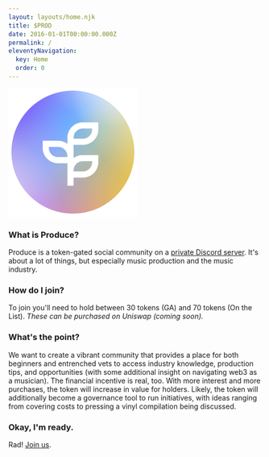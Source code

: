 ```yaml
---
layout: layouts/home.njk
title: $PROD
date: 2016-01-01T00:00:00.000Z
permalink: /
eleventyNavigation:
  key: Home
  order: 0
---
```

![$prod token](/static/img/frame-12.png)

### What is **Produce**?

Produce is a token-gated social community on a [private Discord server](https://discord.gg/UHuSKZ66MC). It's about a lot of things, but especially music production and the music industry.

### How do I join?

To join you'll need to hold between 30 tokens (GA) and 70 tokens (On the List). *These can be purchased on Uniswap (coming soon).*

### What's the point?

We want to create a vibrant community that provides a place for both beginners and entrenched vets to access industry knowledge, production tips, and opportunities (with some additional insight on navigating web3 as a musician). The financial incentive is real, too. With more interest and more purchases, the token will increase in value for holders. Likely, the token will additionally become a governance tool to run initiatives, with ideas ranging from covering costs to pressing a vinyl compilation being discussed.

### Okay, I'm ready.

Rad! [Join us](https://discord.gg/UHuSKZ66MC).